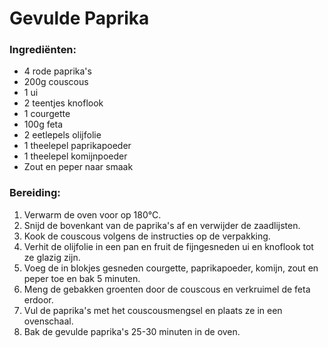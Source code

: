 # Gevulde Paprika

### Ingrediënten:
- 4 rode paprika's
- 200g couscous
- 1 ui
- 2 teentjes knoflook
- 1 courgette
- 100g feta
- 2 eetlepels olijfolie
- 1 theelepel paprikapoeder
- 1 theelepel komijnpoeder
- Zout en peper naar smaak

### Bereiding:
1. Verwarm de oven voor op 180°C.
2. Snijd de bovenkant van de paprika's af en verwijder de zaadlijsten.
3. Kook de couscous volgens de instructies op de verpakking.
4. Verhit de olijfolie in een pan en fruit de fijngesneden ui en knoflook tot ze glazig zijn.
5. Voeg de in blokjes gesneden courgette, paprikapoeder, komijn, zout en peper toe en bak 5 minuten.
6. Meng de gebakken groenten door de couscous en verkruimel de feta erdoor.
7. Vul de paprika's met het couscousmengsel en plaats ze in een ovenschaal.
8. Bak de gevulde paprika's 25-30 minuten in de oven.